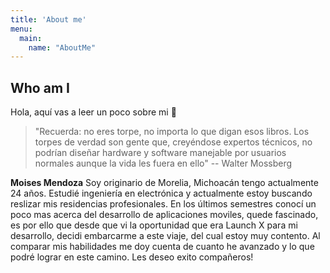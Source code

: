 ```yaml
---
title: 'About me'
menu:
  main:
    name: "AboutMe"
---
```


## Who am I

Hola, aquí vas a leer un poco sobre mi 🤩

> "Recuerda: no eres torpe, no importa lo que digan esos libros. 
> Los torpes de verdad son gente que, creyéndose expertos técnicos, no podrían diseñar hardware y software manejable por usuarios normales aunque la vida les fuera en ello"
> -- Walter Mossberg

**Moises Mendoza** Soy originario de Morelia, Michoacán tengo actualmente 24 años. Estudié ingeniería en electrónica y actualmente estoy buscando reslizar mis residencias profesionales.
En los últimos semestres conocí un poco mas acerca del desarrollo de aplicaciones moviles, quede fascinado, es por ello que desde que vi la oportunidad que era Launch X para mi desarrollo, decidi embarcarme a este viaje, del cual estoy muy contento.
Al comparar mis habilidades me doy cuenta de cuanto he avanzado y lo que podré lograr en este camino.
Les deseo exito compañeros!

